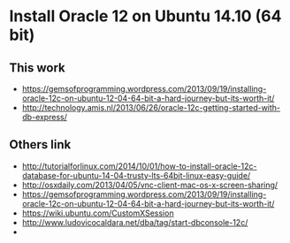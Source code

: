 Install Oracle 12 on Ubuntu 14.10 (64 bit)
===

This work
---
* https://gemsofprogramming.wordpress.com/2013/09/19/installing-oracle-12c-on-ubuntu-12-04-64-bit-a-hard-journey-but-its-worth-it/
* http://technology.amis.nl/2013/06/26/oracle-12c-getting-started-with-db-express/ 

Others link
---
* http://tutorialforlinux.com/2014/10/01/how-to-install-oracle-12c-database-for-ubuntu-14-04-trusty-lts-64bit-linux-easy-guide/
* http://osxdaily.com/2013/04/05/vnc-client-mac-os-x-screen-sharing/
* https://gemsofprogramming.wordpress.com/2013/09/19/installing-oracle-12c-on-ubuntu-12-04-64-bit-a-hard-journey-but-its-worth-it/
* https://wiki.ubuntu.com/CustomXSession
* http://www.ludovicocaldara.net/dba/tag/start-dbconsole-12c/
* 
